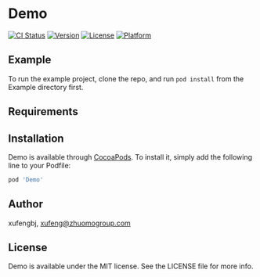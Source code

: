 # Demo

[![CI Status](https://img.shields.io/travis/xufengbj/Demo.svg?style=flat)](https://travis-ci.org/xufengbj/Demo)
[![Version](https://img.shields.io/cocoapods/v/Demo.svg?style=flat)](https://cocoapods.org/pods/Demo)
[![License](https://img.shields.io/cocoapods/l/Demo.svg?style=flat)](https://cocoapods.org/pods/Demo)
[![Platform](https://img.shields.io/cocoapods/p/Demo.svg?style=flat)](https://cocoapods.org/pods/Demo)

## Example

To run the example project, clone the repo, and run `pod install` from the Example directory first.

## Requirements

## Installation

Demo is available through [CocoaPods](https://cocoapods.org). To install
it, simply add the following line to your Podfile:

```ruby
pod 'Demo'
```

## Author

xufengbj, xufeng@zhuomogroup.com

## License

Demo is available under the MIT license. See the LICENSE file for more info.
